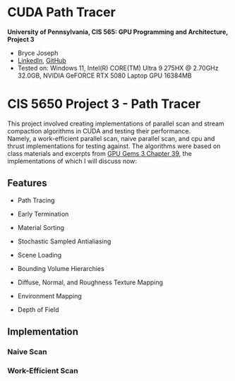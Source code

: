 CUDA Path Tracer
======================

**University of Pennsylvania, CIS 565: GPU Programming and Architecture, Project 3**

* Bryce Joseph
* [LinkedIn](https://www.linkedin.com/in/brycejoseph/), [GitHub](https://github.com/brycej217)
* Tested on: Windows 11, Intel(R) CORE(TM) Ultra 9 275HX @ 2.70GHz 32.0GB, NVIDIA GeFORCE RTX 5080 Laptop GPU 16384MB

# CIS 5650 Project 3 - Path Tracer
This project involved creating implementations of parallel scan and stream compaction algorithms in CUDA and testing their performance.    
Namely, a work-efficient parallel scan, naive parallel scan, and cpu and thrust implementations for testing against. 
The algorithms were based on class materials and excerpts from [GPU Gems 3 Chapter 39](https://developer.nvidia.com/gpugems/gpugems3/part-vi-gpu-computing/chapter-39-parallel-prefix-sum-scan-cuda), the implementations of which I will discuss now:

## Features
* Path Tracing
* Early Termination
* Material Sorting
* Stochastic Sampled Antialiasing

* Scene Loading
* Bounding Volume Hierarchies
* Diffuse, Normal, and Roughness Texture Mapping
* Environment Mapping
* Depth of Field

## Implementation
### Naive Scan

### Work-Efficient Scan
